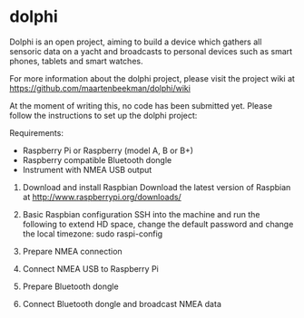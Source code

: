 dolphi
======

Dolphi is an open project, aiming to build a device which gathers all sensoric data on a yacht and broadcasts to personal devices such as smart phones, tablets and smart watches.

For more information about the dolphi project, please visit the project wiki at https://github.com/maartenbeekman/dolphi/wiki

At the moment of writing this, no code has been submitted yet. Please follow the instructions to set up the dolphi project:

Requirements:
- Raspberry Pi or Raspberry (model A, B or B+)
- Raspberry compatible Bluetooth dongle
- Instrument with NMEA USB output

1. Download and install Raspbian
Download the latest version of Raspbian at http://www.raspberrypi.org/downloads/

2. Basic Raspbian configuration
SSH into the machine and run the following to extend HD space, change the default password and change the local timezone:
sudo raspi-config

3. Prepare NMEA connection
4. Connect NMEA USB to Raspberry Pi
5. Prepare Bluetooth dongle
6. Connect Bluetooth dongle and broadcast NMEA data
